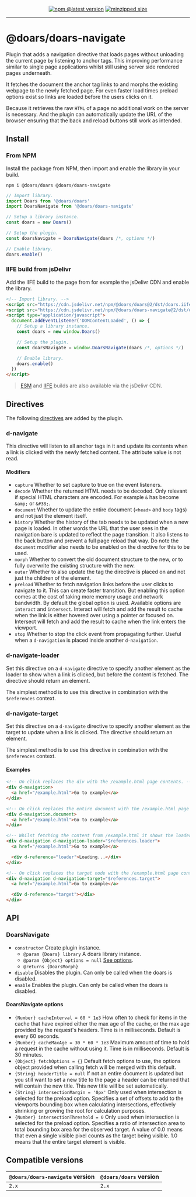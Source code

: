 <div align="center">

[![npm @latest version](https://img.shields.io/npm/v/@doars/doars-navigate.svg?label=Version&style=flat-square&maxAge=86400)](https://www.npmjs.com/package/@doars/doars-navigate)
[![minzipped size](https://img.shields.io/bundlephobia/minzip/@doars/doars-navigate?label=Size&style=flat-square&maxAge=86400)](https://www.npmjs.com/package/@doars/doars-navigate)

</div>

<hr/>

# @doars/doars-navigate

Plugin that adds a navigation directive that loads pages without unloading the current page by listening to anchor tags. This improving performance similar to single page applications whilst still using server side rendered pages underneath.

It fetches the document the anchor tag links to and morphs the existing webpage to the newly fetched page. For even faster load times preload options exist so links are loaded before the users clicks on it.

Because it retrieves the raw `HTML` of a page no additional work on the server is necessary. And the plugin can automatically update the URL of the browser ensuring that the back and reload buttons still work as intended.

## Install

### From NPM

Install the package from NPM, then import and enable the library in your build.

```
npm i @doars/doars @doars/doars-navigate
```

```JavaScript
// Import library.
import Doars from '@doars/doars'
import DoarsNavigate from '@doars/doars-navigate'

// Setup a library instance.
const doars = new Doars()

// Setup the plugin.
const doarsNavigate = DoarsNavigate(doars /*, options */)

// Enable library.
doars.enable()
```

### IIFE build from jsDelivr

Add the IIFE build to the page from for example the jsDelivr CDN and enable the
library.

```HTML
<!-- Import library. -->
<script src="https://cdn.jsdelivr.net/npm/@doars/doars@2/dst/doars.iife.js"></script>
<script src="https://cdn.jsdelivr.net/npm/@doars/doars-navigate@2/dst/doars-navigate.iife.js"></script>
<script type="application/javascript">
  document.addEventListener('DOMContentLoaded', () => {
    // Setup a library instance.
    const doars = new window.Doars()

    // Setup the plugin.
    const doarsNavigate = window.DoarsNavigate(doars /*, options */)

    // Enable library.
    doars.enable()
  })
</script>
```

> [ESM](https://cdn.jsdelivr.net/npm/@doars/doars-navigate@2/dst/doars-navigate.esm.js)
> and
> [IIFE](https://cdn.jsdelivr.net/npm/@doars/doars-navigate@2/dst/doars-navigate.iife.js)
> builds are also available via the jsDelivr CDN.

## Directives

The following
[directives](https://github.com/doars/doars/tree/main/packages/doars#directives)
are added by the plugin.

### d-navigate

This directive will listen to all anchor tags in it and update its contents when a link is clicked with the newly fetched content. The attribute value is not read.

#### Modifiers

- `capture` Whether to set capture to true on the event listeners.
- `decode` Whether the returned HTML needs to be decoded. Only relevant if special HTML characters are encoded. For example `&` has become `&amp;` or `&#38;`.
- `document` Whether to update the entire document (`<head>` and `body` tags) and not just the element itself.
- `history` Whether the history of the tab needs to be updated when a new page is loaded. In other words the URL that the user sees in the navigation bare is updated to reflect the page transition. It also listens to the back button and prevent a full page reload that way. Do note the `document` modifier also needs to be enabled on the directive for this to be used.
- `morph` Whether to convert the old document structure to the new, or to fully overwrite the existing structure with the new.
- `outer` Whether to also update the tag the directive is placed on and not just the children of the element.
- `preload` Whether to fetch navigation links before the user clicks to navigate to it. This can create faster transition. But enabling this option comes at the cost of taking more memory usage and network bandwidth. By default the global option is used. Available options are `interact` and `intersect`. Interact will fetch and add the result to cache when the link is either hovered over using a pointer or focused on. Intersect will fetch and add the result to cache when the link enters the viewport.
- `stop` Whether to stop the click event from propagating further. Useful when a `d-navigation` is placed inside another `d-navigation`.

### d-navigate-loader

Set this directive on a `d-navigate` directive to specify another element as the loader to show when a link is clicked, but before the content is fetched. The directive should return an element.

The simplest method is to use this directive in combination with the `$references` context.

### d-navigate-target

Set this directive on a `d-navigate` directive to specify another element as the target to update when a link is clicked. The directive should return an element.

The simplest method is to use this directive in combination with the `$references` context.

#### Examples

```HTML
<!-- On click replaces the div with the /example.html page contents. -->
<div d-navigation>
  <a href="/example.html">Go to example</a>
</div>
```

```HTML
<!-- On click replaces the entire document with the /example.html page contents. -->
<div d-navigation.document>
  <a href="/example.html">Go to example</a>
</div>
```

```HTML
<!-- Whilst fetching the content from /example.html it shows the loader. -->
<div d-navigation d-navigation-loader="$references.loader">
  <a href="/example.html">Go to example</a>

  <div d-reference="loader">Loading...</div>
</div>
```

```HTML
<!-- On click replaces the target node with the /example.html page contents. -->
<div d-navigation d-navigation-target="$references.target">
  <a href="/example.html">Go to example</a>

  <div d-reference="target"></div>
</div>
```

## API

### DoarsNavigate

- `constructor` Create plugin instance.
  - `@param {Doars} library` A doars library instance.
  - `@param {Object} options = null` [See options](#doarsnavigate-options).
  - `@returns {DoarsMorph}`
- `disable` Disables the plugin. Can only be called when the doars is disabled.
- `enable` Enables the plugin. Can only be called when the doars is disabled.

#### DoarsNavigate options

- `{Number} cacheInterval = 60 * 1e3` How often to check for items in the cache that have expired either the max age of the cache, or the max age provided by the request's headers. Time is in milliseconds. Default is every 60 seconds.
- `{Number} cacheMaxAge = 30 * 60 * 1e3` Maximum amount of time to hold a request in the cache without using it. Time is in milliseconds. Default is 30 minutes.
- `{Object} fetchOptions = {}` Default fetch options to use, the options object provided when calling fetch will be merged with this default.
- `{String} headerTitle = null` If not an entire document is updated but you still want to set a new title to the page a header can be returned that will contain the new title. This new title will be set automatically.
- `{String} intersectionMargin = '0px'` Only used when intersection is selected for the preload option. Specifies a set of offsets to add to the viewports bounding box when calculating intersections, effectively shrinking or growing the root for calculation purposes.
- `{Number} intersectionThreshold = 0` Only used when intersection is selected for the preload option. Specifies a ratio of intersection area to total bounding box area for the observed target. A value of 0.0 means that even a single visible pixel counts as the target being visible. 1.0 means that the entire target element is visible.

## Compatible versions

| `@doars/doars-navigate` version | `@doars/doars` version |
| ------------------------------- | ---------------------- |
| `2.x`                           | `2.x`                  |
